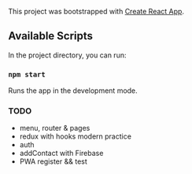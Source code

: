 This project was bootstrapped with [Create React App](https://github.com/facebook/create-react-app).

## Available Scripts

In the project directory, you can run:

### `npm start`

Runs the app in the development mode.<br />

### TODO

- menu, router & pages
- redux with hooks modern practice
- auth
- addContact with Firebase
- PWA register && test
